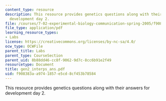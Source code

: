 ```yaml
---
content_type: resource
description: This resource provides genetics questions along with their answers for
  development day 2.
file: /courses/7-02-experimental-biology-communication-spring-2005/f908383aa9741857e5cd8cf453b78584_gen2_interps_ans.pdf
file_type: application/pdf
learning_resource_types:
- Labs
license: https://creativecommons.org/licenses/by-nc-sa/4.0/
ocw_type: OCWFile
parent_title: Labs
parent_type: CourseSection
parent_uid: 8b88dd46-cc8f-9062-9d7c-8cc6b91e2f49
resourcetype: Document
title: gen2_interps_ans.pdf
uid: f908383a-a974-1857-e5cd-8cf453b78584
---
```

This resource provides genetics questions along with their answers for development day 2.